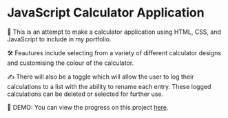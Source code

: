 # JavaScript Calculator Application

📝 This is an attempt to make a calculator application using HTML, CSS, and JavaScript to include in my portfolio.

🛠 Feautures include selecting from a variety of different calculator designs and customising the colour of the calculator.

✍️ There will also be a toggle which will allow the user to log their calculations to a list with the ability to rename each entry. These logged calculations can be deleted or selected for further use.

👀 DEMO: You can view the progress on this project [here](https://web-dev-dan.github.io/JavaScript-Calculator-App/).
